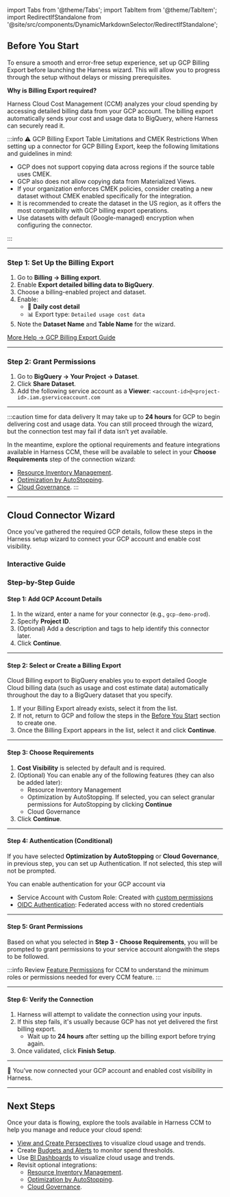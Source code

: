 import Tabs from '@theme/Tabs';
import TabItem from '@theme/TabItem';
import RedirectIfStandalone from '@site/src/components/DynamicMarkdownSelector/RedirectIfStandalone';

<RedirectIfStandalone label="GCP" targetPage="/docs/cloud-cost-management/get-started/dynamic-get-started" />

## Before You Start
To ensure a smooth and error-free setup experience, set up GCP Billing Export before launching the Harness wizard. This will allow you to progress through the setup without delays or missing prerequisites.

**Why is Billing Export required?**

Harness Cloud Cost Management (CCM) analyzes your cloud spending by accessing detailed billing data from your GCP account. The billing export automatically sends your cost and usage data to BigQuery, where Harness can securely read it.

:::info 
⚠️ GCP Billing Export Table Limitations and CMEK Restrictions
When setting up a connector for GCP Billing Export, keep the following limitations and guidelines in mind:

- GCP does not support copying data across regions if the source table uses CMEK.
- GCP also does not allow copying data from Materialized Views.
- If your organization enforces CMEK policies, consider creating a new dataset without CMEK enabled specifically for the integration.
- It is recommended to create the dataset in the US region, as it offers the most compatibility with GCP billing export operations.
- Use datasets with default (Google-managed) encryption when configuring the connector.

:::

---

### Step 1: Set Up the Billing Export
1. Go to **Billing → Billing export**.
2. Enable **Export detailed billing data to BigQuery**.
3. Choose a billing-enabled project and dataset.
4. Enable:
   - 📅 **Daily cost detail**
   - 📊 Export type: `Detailed usage cost data`
5. Note the **Dataset Name** and **Table Name** for the wizard.

[More Help → GCP Billing Export Guide](https://cloud.google.com/billing/docs/how-to/export-data-bigquery-setup)

---

### **Step 2: Grant Permissions**
1. Go to **BigQuery → Your Project → Dataset**.
2. Click **Share Dataset**.
3. Add the following service account as a **Viewer**: `<account-id>@<project-id>.iam.gserviceaccount.com`

---

:::caution time for data delivery
It may take up to **24 hours** for GCP to begin delivering cost and usage data. You can still proceed through the wizard, but the connection test may fail if data isn’t yet available.

In the meantime, explore the optional requirements and feature integrations available in Harness CCM, these will be available to select in your **Choose Requirements** step of the connection wizard:

  - [Resource Inventory Management](/docs/cloud-cost-management/use-ccm-cost-reporting/use-ccm-dashboards/view-aws-ec-2-inventory-cost-dashboard/).
  - [Optimization by AutoStopping](/docs/cloud-cost-management/use-ccm-cost-optimization/optimize-cloud-costs-with-intelligent-cloud-auto-stopping-rules/getting-started).
  - [Cloud Governance](/docs/cloud-cost-management/use-ccm-cost-governance/asset-governance/asset-governance).
:::

---

## Cloud Connector Wizard
Once you've gathered the required GCP details, follow these steps in the Harness setup wizard to connect your GCP account and enable cost visibility.

### Interactive Guide
<DocVideo src="https://app.tango.us/app/embed/3eb1eed3-85aa-4b1a-b4e6-d249989e7ce5?skipCover=false&defaultListView=false&skipBranding=false&makeViewOnly=true&hideAuthorAndDetails=true" title="Add GCP Cloud Cost Connector in Harness" />

### Step-by-Step Guide

#### Step 1: Add GCP Account Details
1. In the wizard, enter a name for your connector (e.g., `gcp-demo-prod`).
2. Specify **Project ID**.
3. (Optional) Add a description and tags to help identify this connector later.
4. Click **Continue**.

---

#### Step 2: Select or Create a Billing Export
Cloud Billing export to BigQuery enables you to export detailed Google Cloud billing data (such as usage and cost estimate data) automatically throughout the day to a BigQuery dataset that you specify.
1. If your Billing Export already exists, select it from the list.
2. If not, return to GCP and follow the steps in the [Before You Start](#before-you-start) section to create one. 
3. Once the Billing Export appears in the list, select it and click **Continue**.

---

#### Step 3: Choose Requirements
1. **Cost Visibility** is selected by default and is required.
2. (Optional) You can enable any of the following features (they can also be added later):
   - Resource Inventory Management
   - Optimization by AutoStopping. If selected, you can select granular permissions for AutoStopping by clicking **Continue**
   - Cloud Governance
3. Click **Continue**.

---

#### Step 4: Authentication (Conditional)

If you have selected **Optimization by AutoStopping** or **Cloud Governance**, in previous step, you can set up Authentication. If not selected, this step will not be prompted.

You can enable authentication for your GCP account via

- Service Account with Custom Role: Created with [custom permissions](/docs/cloud-cost-management/feature-permissions)
- [OIDC Authentication](/docs/cloud-cost-management/oidc-auth): Federated access with no stored credentials

-----

#### Step 5: Grant Permissions

Based on what you selected in **Step 3 - Choose Requirements**, you will be prompted to grant permissions to your service account alongwith the steps to be followed.

:::info
Review [Feature Permissions](/docs/cloud-cost-management/feature-permissions) for CCM to understand the minimum roles or permissions needed for every CCM feature.
:::

---

#### Step 6: Verify the Connection
1. Harness will attempt to validate the connection using your inputs.
2. If this step fails, it's usually because GCP has not yet delivered the first billing export.
   - Wait up to **24 hours** after setting up the billing export before trying again.
3. Once validated, click **Finish Setup**.

---

🎉 You’ve now connected your GCP account and enabled cost visibility in Harness.

---

## Next Steps
Once your data is flowing, explore the tools available in Harness CCM to help you manage and reduce your cloud spend:

- [View and Create Perspectives](https://developer.harness.io/docs/cloud-cost-management/use-ccm-cost-reporting/ccm-perspectives/creating-a-perspective) to visualize cloud usage and trends.
- Create [Budgets and Alerts](/docs/cloud-cost-management/use-ccm-cost-governance/ccm-budgets/create-a-budget) to monitor spend thresholds.
- Use [BI Dashboards](/docs/cloud-cost-management/use-ccm-cost-reporting/use-ccm-dashboards/access-ccm-dashboards) to visualize cloud usage and trends.
- Revisit optional integrations:
  - [Resource Inventory Management](/docs/cloud-cost-management/use-ccm-cost-reporting/use-ccm-dashboards/gcp-dashboard).
  - [Optimization by AutoStopping](/docs/cloud-cost-management/use-ccm-cost-optimization/optimize-cloud-costs-with-intelligent-cloud-auto-stopping-rules/getting-started).
  - [Cloud Governance](/docs/cloud-cost-management/use-ccm-cost-governance/asset-governance/asset-governance).
